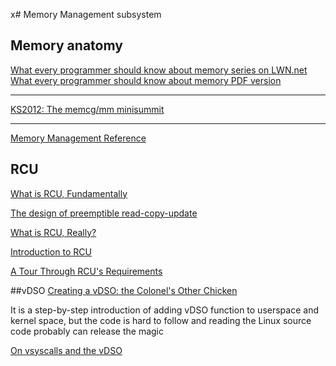 x# Memory Management subsystem

## Memory anatomy
[What every programmer should know about memory series on LWN.net](https://lwn.net/Articles/250967/)
[What every programmer should know about memory PDF version](https://people.freebsd.org/~lstewart/articles/cpumemory.pdf)

***
[KS2012: The memcg/mm minisummit](https://lwn.net/Articles/516439/)

***
[Memory Management Reference](https://www.memorymanagement.org/)

## RCU
[What is RCU, Fundamentally](https://lwn.net/Articles/262464/)

[The design of preemptible read-copy-update](https://lwn.net/Articles/253651/)

[What is RCU, Really?](http://www.rdrop.com/users/paulmck/RCU/whatisRCU.html)

[Introduction to RCU](http://www2.rdrop.com/users/paulmck/RCU/)

[A Tour Through RCU's Requirements](https://www.kernel.org/doc/Documentation/RCU/Design/Requirements/Requirements.html)

##vDSO
[Creating a vDSO: the Colonel's Other Chicken](https://www.linuxjournal.com/content/creating-vdso-colonels-other-chicken)

It is a step-by-step introduction of adding vDSO function to userspace and kernel space, but the code is hard to follow and reading the Linux source code probably can release the magic

[On vsyscalls and the vDSO](https://lwn.net/Articles/446528/)